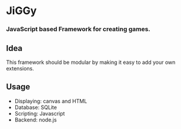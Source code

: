 # JiGGy
### JavaScript based Framework for creating games.

## Idea
This framework should be modular by making it easy to add your own extensions.

## Usage
* Displaying: canvas and HTML
* Database: SQLite
* Scripting: Javascript
* Backend: node.js